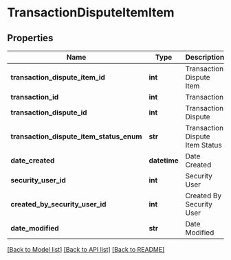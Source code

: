 # TransactionDisputeItemItem

## Properties
Name | Type | Description | Notes
------------ | ------------- | ------------- | -------------
**transaction_dispute_item_id** | **int** | Transaction Dispute Item | [optional] 
**transaction_id** | **int** | Transaction | [optional] 
**transaction_dispute_id** | **int** | Transaction Dispute | [optional] 
**transaction_dispute_item_status_enum** | **str** | Transaction Dispute Item Status | [optional] 
**date_created** | **datetime** | Date Created | [optional] 
**security_user_id** | **int** | Security User | [optional] 
**created_by_security_user_id** | **int** | Created By Security User | [optional] 
**date_modified** | **str** | Date Modified | [optional] 

[[Back to Model list]](../README.md#documentation-for-models) [[Back to API list]](../README.md#documentation-for-api-endpoints) [[Back to README]](../README.md)


